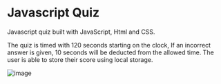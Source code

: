 # Javascript Quiz

Javascript quiz built with JavaScript, Html and CSS. 

The quiz is timed with 120 seconds starting on the clock, If an incorrect answer is given, 10 seconds will be deducted from the allowed time. The user is able to store their score using local storage.

![image](https://user-images.githubusercontent.com/55624526/214061767-91d63bd7-aca4-435f-8fe6-db64a40ae325.png)

